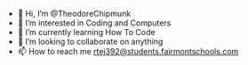 - 👋 Hi, I’m @TheodoreChipmunk
- 👀 I’m interested in Coding and Computers
- 🌱 I’m currently learning How To Code
- 💞️ I’m looking to collaborate on anything
- 📫 How to reach me rtej392@students.fairmontschools.com
<!---
TheodoreChipmunk/TheodoreChipmunk is a ✨ special ✨ repository because its `README.md` (this file) appears on your GitHub profile.
You can click the Preview link to take a look at your changes.
--->
